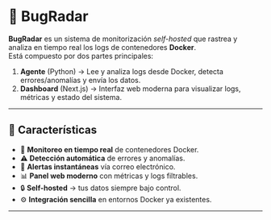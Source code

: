 # 🐞 BugRadar

**BugRadar** es un sistema de monitorización *self-hosted* que rastrea y analiza en tiempo real los logs de contenedores **Docker**.  
Está compuesto por dos partes principales:

1. **Agente** (Python) → Lee y analiza logs desde Docker, detecta errores/anomalías y envía los datos.
2. **Dashboard** (Next.js) → Interfaz web moderna para visualizar logs, métricas y estado del sistema.

---

## 📌 Características

- 📡 **Monitoreo en tiempo real** de contenedores Docker.
- ⚠️ **Detección automática** de errores y anomalías.
- 📧 **Alertas instantáneas** vía correo electrónico.
- 📊 **Panel web moderno** con métricas y logs filtrables.
- 🔒 **Self-hosted** → tus datos siempre bajo control.
- ⚙️ **Integración sencilla** en entornos Docker ya existentes.

---
